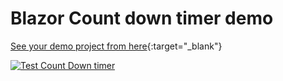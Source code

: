 # Blazor Count down timer demo

[See your demo project from here](https://ebattulga.github.io/TestCountDown/){:target="_blank"}

[![Test Count Down timer](https://github.com/ebattulga/testcountdown/workflows/Deploy%20to%20GitHub%20Pages/badge.svg)](https://github.com/ebattulga/testcountdown/actions)
